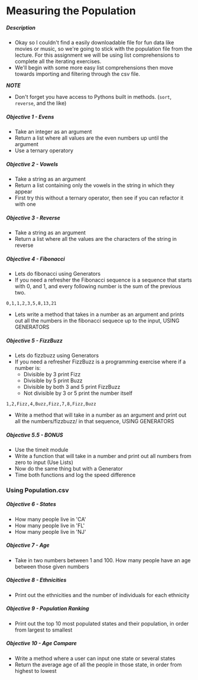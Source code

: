 # Measuring the Population

##### Description

* Okay so I couldn't find a easily downloadable file for fun data like movies or music, so we're going to stick with the population file from the lecture. For this assignment we will be using list comprehensions to complete all the iterating exercises. 
* We'll begin with some more easy list comprehensions then move towards importing and filtering through the csv file. 

***NOTE***

* Don't forget you have access to Pythons built in methods. (`sort`, `reverse`, and the like)


##### Objective 1 - Evens

* Take an integer as an argument
* Return a list where all values are the even numbers up until the argument
* Use a ternary operatory

##### Objective 2 - Vowels

* Take a string as an argument
* Return a list containing only the vowels in the string in which they appear
* First try this without a ternary operator, then see if you can refactor it with one

##### Objective 3 - Reverse

* Take a string as an argument
* Return a list where all the values are the characters of the string in reverse

##### Objective 4 - Fibonacci

* Lets do fibonacci using Generators
* If you need a refresher the Fibonacci sequence is a sequence that starts with 0, and 1, and every following number is the sum of the previous two.

```
0,1,1,2,3,5,8,13,21
```
* Lets write a method that takes in a number as an argument and prints out all the numbers in the fibonacci sequece up to the input, USING GENERATORS

##### Objective 5 - FizzBuzz

* Lets do fizzbuzz using Generators
* If you need a refresher FizzBuzz is a programming exercise where if a number is:
	* Divisible by 3 print Fizz
	* Divisible by 5 print Buzz
	* Divisible by both 3 and 5 print FizzBuzz
	* Not divisible by 3 or 5 print the number itself

```
1,2,Fizz,4,Buzz,Fizz,7,8,Fizz,Buzz
```
* Write a method that will take in a number as an argument and print out all the numbers/fizzbuzz/ in that sequence, USING GENERATORS

##### Objective 5.5 - BONUS 

* Use the timeit module
* Write a function that will take in a number and print out all numbers from zero to input (Use Lists)
* Now do the same thing but with a Generator
* Time both functions and log the speed difference

### Using Population.csv

##### Objective 6 - States

* How many people live in 'CA'
* How many people live in 'FL'
* How many people live in 'NJ'

##### Objective 7 - Age

* Take in two numbers between 1 and 100. How many people have an age between those given numbers
  
##### Objective 8 - Ethnicities

* Print out the ethnicities and the number of individuals for each ethnicity

##### Objective 9 - Population Ranking

* Print out the top 10 most populated states and their population, in order from largest to smallest

##### Objective 10 - Age Compare

* Write a method where a user can input one state or several states
* Return the average age of all the people in those state, in order from highest to lowest


